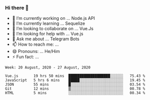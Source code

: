### Hi there 👋

- 🔭 I’m currently working on ... Node.js API
- 🌱 I’m currently learning ... Sequelize
- 👯 I’m looking to collaborate on ... Vue.Js
- 🤔 I’m looking for help with ... Vue.js
- 💬 Ask me about ... Telegram Bots 
- 📫 How to reach me: ... 
- 😄 Pronouns: ... He/Him
- ⚡ Fun fact: ... 


<!--START_SECTION:waka-->
```text
Week: 20 August, 2020 - 27 August, 2020

Vue.js       19 hrs 50 mins  ███████████████████░░░░░░   75.43 % 
JavaScript   5 hrs 6 mins    █████░░░░░░░░░░░░░░░░░░░░   19.45 % 
JSON         55 mins         █░░░░░░░░░░░░░░░░░░░░░░░░   03.54 % 
Git          12 mins         ▒░░░░░░░░░░░░░░░░░░░░░░░░   00.78 % 
HTML         5 mins          ░░░░░░░░░░░░░░░░░░░░░░░░░   00.34 % 
```
<!--END_SECTION:waka-->

<!--
**therealstein/therealstein** is a ✨ _special_ ✨ repository because its `README.md` (this file) appears on your GitHub profile.

Here are some ideas to get you started:

- 🔭 I’m currently working on ...
- 🌱 I’m currently learning ...
- 👯 I’m looking to collaborate on ...
- 🤔 I’m looking for help with ...
- 💬 Ask me about ...
- 📫 How to reach me: ...
- 😄 Pronouns: ...
- ⚡ Fun fact: ...
-->
